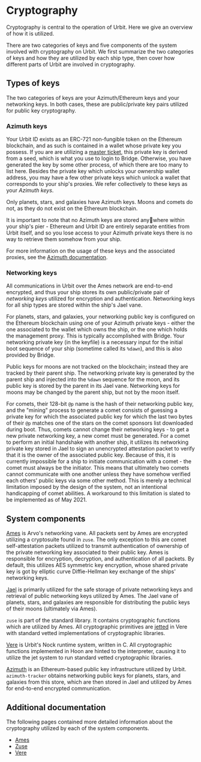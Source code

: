 # Cryptography

Cryptography is central to the operation of Urbit. Here we give an overview of how it is utilized.

There are two categories of keys and five components of the system involved with cryptography on Urbit. We first summarize the two categories of keys and how they are utilized by each ship type, then cover how different parts of Urbit are involved in cryptography.

## Types of keys <a href="#types-of-keys" id="types-of-keys"></a>

The two categories of keys are your Azimuth/Ethereum keys and your networking keys. In both cases, these are public/private key pairs utilized for public key cryptography.

### Azimuth keys <a href="#azimuth-keys" id="azimuth-keys"></a>

Your Urbit ID exists as an ERC-721 non-fungible token on the Ethereum blockchain, and as such is contained in a wallet whose private key you possess. If you are are utilizing a [master ticket](../../../../urbit-id/concepts/hd-wallet.md), this private key is derived from a seed, which is what you use to login to Bridge. Otherwise, you have generated the key by some other process, of which there are too many to list here. Besides the private key which unlocks your ownership wallet address, you may have a few other private keys which unlock a wallet that corresponds to your ship's proxies. We refer collectively to these keys as your _Azimuth keys_.

Only planets, stars, and galaxies have Azimuth keys. Moons and comets do not, as they do not exist on the Ethereum blockchain.

It is important to note that no Azimuth keys are stored anywhere within your ship's pier - Ethereum and Urbit ID are entirely separate entities from Urbit itself, and so you lose access to your Azimuth private keys there is no way to retrieve them somehow from your ship.

For more information on the usage of these keys and the associated proxies, see the [Azimuth documentation](../../../../urbit-id/what-is-urbit-id.md).

### Networking keys <a href="#networking-keys" id="networking-keys"></a>

All communications in Urbit over the Ames network are end-to-end encrypted, and thus your ship stores its own public/private pair of _networking keys_ utilized for encryption and authentication. Networking keys for all ship types are stored within the ship's Jael vane.

For planets, stars, and galaxies, your networking public key is configured on the Ethereum blockchain using one of your Azimuth private keys - either the one associated to the wallet which owns the ship, or the one which holds the management proxy. This is typically accomplished with Bridge. Your networking private key (in the keyfile) is a necessary input for the initial boot sequence of your ship (sometime called its `%dawn`), and this is also provided by Bridge.

Public keys for moons are not tracked on the blockchain; instead they are tracked by their parent ship. The networking private key is generated by the parent ship and injected into the `%dawn` sequence for the moon, and its public key is stored by the parent in its Jael vane. Networking keys for moons may be changed by the parent ship, but not by the moon itself.

For comets, their 128-bit `@p` name is the hash of their networking public key, and the "mining" process to generate a comet consists of guessing a private key for which the associated public key for which the last two bytes of their `@p` matches one of the stars on the comet sponsors list downloaded during boot. Thus, comets cannot change their networking keys - to get a new private networking key, a new comet must be generated. For a comet to perform an initial handshake with another ship, it utilizes its networking private key stored in Jael to sign an unencrypted attestation packet to verify that it is the owner of the associated public key. Because of this, it is currently impossible for a ship to initiate communication with a comet - the comet must always be the initiator. This means that ultimately two comets cannot communicate with one another unless they have somehow verified each others' public keys via some other method. This is merely a technical limitation imposed by the design of the system, not an intentional handicapping of comet abilities. A workaround to this limitation is slated to be implemented as of May 2021.

## System components <a href="#system-components" id="system-components"></a>

[Ames](../../ames/) is Arvo's networking vane. All packets sent by Ames are encrypted utilizing a cryptosuite found in `zuse`. The only exception to this are comet self-attestation packets utilized to transmit authentication of ownership of the private networking key associated to their public key. Ames is responsible for encryption, decryption, and authentication of all packets. By default, this utilizes AES symmetric key encryption, whose shared private key is got by elliptic curve Diffie-Hellman key exchange of the ships' networking keys.

[Jael](../../jael/) is primarily utilized for the safe storage of private networking keys and retrieval of public networking keys utilized by Ames. The Jael vane of planets, stars, and galaxies are responsible for distributing the public keys of their moons (ultimately via Ames).

`zuse` is part of the standard library. It contains cryptographic functions which are utilized by Ames. All cryptographic primitives are [jetted](../../../../build-on-urbit/runtime/guides/jetting.md) in Vere with standard vetted implementations of cryptographic libraries.

[Vere](../../../../build-on-urbit/runtime/) is Urbit's Nock runtime system, written in C. All cryptographic functions implemented in Hoon are hinted to the interpreter, causing it to utilize the jet system to run standard vetted cryptographic libraries.

[Azimuth](../../../../urbit-id/what-is-urbit-id.md) is an Ethereum-based public key infrastructure utilized by Urbit. `azimuth-tracker` obtains networking public keys for planets, stars, and galaxies from this store, which are then stored in Jael and utilized by Ames for end-to-end encrypted communication.

## Additional documentation <a href="#additional-documentation" id="additional-documentation"></a>

The following pages contained more detailed information about the cryptography utilized by each of the system components.

* [Ames](../../ames/guides/cryptography.md)
* [Zuse](../../../../hoon/reference/cryptography.md)
* [Vere](../../../../build-on-urbit/runtime/reference/cryptography.md)
